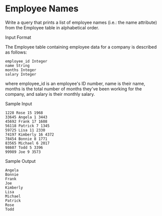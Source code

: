 Employee Names
=============


Write a query that prints a list of employee names (i.e.: the name attribute) from the Employee table in alphabetical order.

Input Format

The Employee table containing employee data for a company is described as follows:
```
employee_id Integer
name String
months Integer
salary Integer
```

where employee_id is an employee's ID number, name is their name, months is the total number of months they've been working for the company, and salary is their monthly salary.

Sample Input
```
1228 Rose 15 1968
33645 Angela 1 3443
45692 Frank 17 1608
56118 Patrick 7 1345
59725 Lisa 11 2330
74197 Kimberly 16 4372
78454 Bonnie 8 1771
83565 Michael 6 2017
98607 Todd 5 3396
99989 Joe 9 3573
```

Sample Output
```
Angela
Bonnie
Frank
Joe
Kimberly
Lisa
Michael
Patrick
Rose
Todd
```